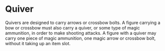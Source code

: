 # Quiver
Quivers are designed to carry arrows or crossbow bolts. A figure carrying a bow or crossbow must also carry a quiver, or some type of magic ammunition, in order to make shooting attacks. A figure with a quiver may carry one piece of magic ammunition, one magic arrow or crossbow bolt, without it taking up an item slot.